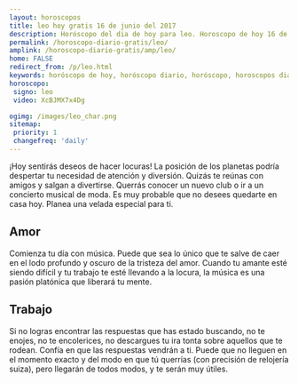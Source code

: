 ```yaml
---
layout: horoscopos
title: leo hoy gratis 16 de junio del 2017 
description: Horóscopo del dia de hoy para leo. Horoscopo de hoy 16 de junio del 2017. Las predicciones de amor, trabajo, vida personal gratis.
permalink: /horoscopo-diario-gratis/leo/
amplink: /horoscopo-diario-gratis/amp/leo/
home: FALSE
redirect_from: /p/leo.html
keywords: horóscopo de hoy, horóscopo diario, horóscopo, horoscopos diarios gratis del dia de hoy, horóscopo diario gratis,horóscopo 2017, horóscopo esperanza gracia, horoscopo leo hoy, horoscop, horóscopos gratis, horoscopo leo, horoscopo leo 2017, Tarot, Astrologia, Zodíaco, leo, horoscopo gratis
horoscopo:
 signo: leo
 video: XcBJMX7x4Dg

ogimg: /images/leo_char.png
sitemap:
 priority: 1
 changefreq: 'daily'
---
```



¡Hoy sentirás deseos de hacer locuras! La posición de los planetas podría despertar tu necesidad de atención y diversión. Quizás te reúnas con amigos y salgan a divertirse. Querrás conocer un nuevo club o ir a un concierto musical de moda. Es muy probable que no desees quedarte en casa hoy. Planea una velada especial para ti.

## Amor

Comienza tu día con música. Puede que sea lo único que te salve de caer en el lodo profundo y oscuro de la tristeza del amor. Cuando tu amante esté siendo difícil y tu trabajo te esté llevando a la locura, la música es una pasión platónica que liberará tu mente.

## Trabajo

Si no logras encontrar las respuestas que has estado buscando, no te enojes, no te encolerices, no descargues tu ira tonta sobre aquellos que te rodean. Confía en que las respuestas vendrán a ti. Puede que no lleguen en el momento exacto y del modo en que tú querrías (con precisión de relojería suiza), pero llegarán de todos modos, y te serán muy útiles.